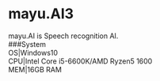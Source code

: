 # mayu.AI3
mayu.AI is Speech recognition AI.  
###System  
OS|Windows10  
CPU|Intel Core i5-6600K/AMD Ryzen5 1600  
MEM|16GB RAM  
  

